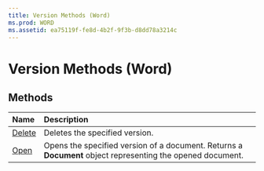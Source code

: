 ```yaml
---
title: Version Methods (Word)
ms.prod: WORD
ms.assetid: ea75119f-fe8d-4b2f-9f3b-d8dd78a3214c
---
```



# Version Methods (Word)

## Methods



|**Name**|**Description**|
|:-----|:-----|
|[Delete](version-delete-method-word.md)|Deletes the specified version.|
|[Open](version-open-method-word.md)|Opens the specified version of a document. Returns a  **Document** object representing the opened document.|

